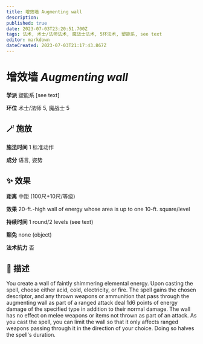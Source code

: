 ```yaml
---
title: 增效墙 Augmenting wall
description: 
published: true
date: 2023-07-03T23:20:51.700Z
tags: 法术, 术士/法师法术, 魔战士法术, 5环法术, 塑能系, see text
editor: markdown
dateCreated: 2023-07-03T21:17:43.867Z
---
```


# **增效墙** *Augmenting wall*

**学派** 塑能系 \[see text\] 

**环位** 术士/法师 5, 魔战士 5

## 🪄 施放

**施法时间** 1 标准动作

**成分** 语言, 姿势

## ✨ 效果  

**距离** 中距 (100尺+10尺/等级) 

**效果** 20-ft.-high wall of energy whose area is up to one 10-ft. square/level 

**持续时间** 1 round/2 levels (see text) 

**豁免** none (object)

**法术抗力** 否

## 📖 描述

You create a wall of faintly shimmering elemental energy. Upon casting the spell, choose either acid, cold, electricity, or fire. The spell gains the chosen descriptor, and any thrown weapons or ammunition that pass through the augmenting wall as part of a ranged attack deal 1d6 points of energy damage of the specified type in addition to their normal damage. The wall has no effect on melee weapons or items not thrown as part of an attack.  As you cast the spell, you can limit the wall so that it only affects ranged weapons passing through it in the direction of your choice. Doing so halves the spell's duration.
    